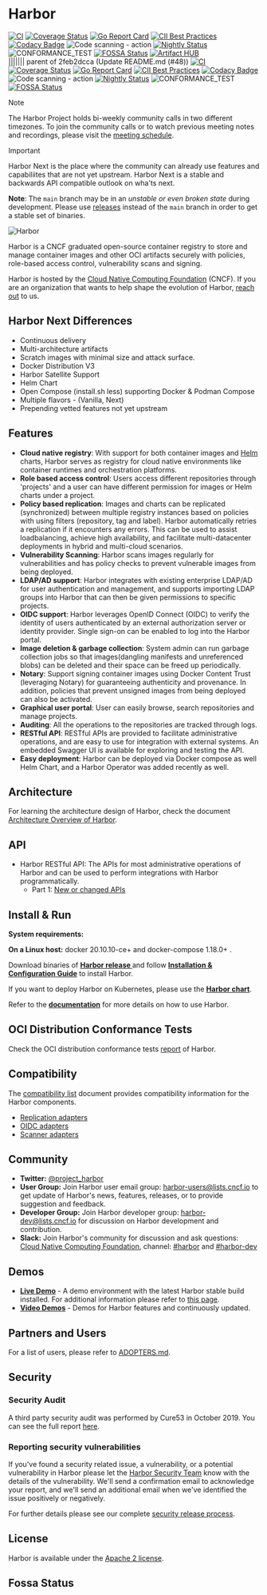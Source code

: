 # Harbor

[![CI](https://github.com/goharbor/harbor/workflows/CI/badge.svg?branch=main&event=push)](https://github.com/goharbor/harbor/actions?query=event%3Apush+branch%3Amain+workflow%3ACI+)
[![Coverage Status](https://codecov.io/gh/goharbor/harbor/branch/main/graph/badge.svg)](https://codecov.io/gh/goharbor/harbor)
[![Go Report Card](https://goreportcard.com/badge/github.com/goharbor/harbor)](https://goreportcard.com/report/github.com/goharbor/harbor)
[![CII Best Practices](https://bestpractices.coreinfrastructure.org/projects/2095/badge)](https://bestpractices.coreinfrastructure.org/projects/2095)
[![Codacy Badge](https://app.codacy.com/project/badge/Grade/792fe1755edc4d6e91f4c3469f553389)](https://www.codacy.com/gh/goharbor/harbor/dashboard?utm_source=github.com&amp;utm_medium=referral&amp;utm_content=goharbor/harbor&amp;utm_campaign=Badge_Grade)
![Code scanning - action](https://github.com/goharbor/harbor/workflows/Code%20scanning%20-%20action/badge.svg)
[![Nightly Status](https://us-central1-eminent-nation-87317.cloudfunctions.net/harbor-nightly-result)](https://www.googleapis.com/storage/v1/b/harbor-nightly/o)
![CONFORMANCE_TEST](https://github.com/goharbor/harbor/workflows/CONFORMANCE_TEST/badge.svg)
[![FOSSA Status](https://app.fossa.com/api/projects/git%2Bgithub.com%2Fgoharbor%2Fharbor.svg?type=shield)](https://app.fossa.com/projects/git%2Bgithub.com%2Fgoharbor%2Fharbor?ref=badge_shield)
[![Artifact HUB](https://img.shields.io/endpoint?url=https://artifacthub.io/badge/repository/harbor)](https://artifacthub.io/packages/helm/harbor/harbor)
</br>
||||||| parent of 2feb2dcca (Update README.md (#48))
[![CI](https://github.com/goharbor/harbor/workflows/CI/badge.svg?branch=main&event=push)](https://github.com/goharbor/harbor/actions?query=event%3Apush+branch%3Amain+workflow%3ACI+)
[![Coverage Status](https://codecov.io/gh/goharbor/harbor/branch/main/graph/badge.svg)](https://codecov.io/gh/goharbor/harbor)
[![Go Report Card](https://goreportcard.com/badge/github.com/goharbor/harbor)](https://goreportcard.com/report/github.com/goharbor/harbor)
[![CII Best Practices](https://bestpractices.coreinfrastructure.org/projects/2095/badge)](https://bestpractices.coreinfrastructure.org/projects/2095)
[![Codacy Badge](https://app.codacy.com/project/badge/Grade/792fe1755edc4d6e91f4c3469f553389)](https://www.codacy.com/gh/goharbor/harbor/dashboard?utm_source=github.com&amp;utm_medium=referral&amp;utm_content=goharbor/harbor&amp;utm_campaign=Badge_Grade)
![Code scanning - action](https://github.com/goharbor/harbor/workflows/Code%20scanning%20-%20action/badge.svg)
[![Nightly Status](https://us-central1-eminent-nation-87317.cloudfunctions.net/harbor-nightly-result)](https://www.googleapis.com/storage/v1/b/harbor-nightly/o)
![CONFORMANCE_TEST](https://github.com/goharbor/harbor/workflows/CONFORMANCE_TEST/badge.svg)
[![FOSSA Status](https://app.fossa.com/api/projects/git%2Bgithub.com%2Fgoharbor%2Fharbor.svg?type=shield)](https://app.fossa.com/projects/git%2Bgithub.com%2Fgoharbor%2Fharbor?ref=badge_shield)
</br>


> [!NOTE]
> The Harbor Project holds bi-weekly community calls in two different timezones. To join the community calls or to watch previous meeting notes and recordings, please visit the [meeting schedule](https://github.com/goharbor/community/blob/master/MEETING_SCHEDULE.md).

> [!IMPORTANT]  
> Harbor Next is the place
> where the community can already use features and capabiliites
> that are not yet upstream.
> Harbor Next is a stable and backwards API compatible outlook on wha'ts next. 

**Note**: The `main` branch may be in an *unstable or even broken state* during development.
Please use [releases](https://github.com/goharbor/harbor/releases) instead of the `main` branch in order to get a stable set of binaries.

<img alt="Harbor" src="https://raw.githubusercontent.com/goharbor/website/master/docs/img/readme/harbor_logo.png">

Harbor is a CNCF graduated open-source container registry to store and manage container images and other OCI artifacts securely with policies, role-based access control, vulnerability scans and signing.

Harbor is hosted by the [Cloud Native Computing Foundation](https://cncf.io)
(CNCF).
If you are an organization that wants to help shape the evolution of Harbor,
[reach out](https://container-registry.com/contact/) to us.

## Harbor Next Differences

- Continuous delivery
- Multi-architecture artifacts
- Scratch images with minimal size and attack surface.
- Docker Distribution V3
- Harbor Satellite Support
- Helm Chart 
- Open Compose (install.sh less) supporting Docker & Podman Compose
- Multiple flavors - (Vanilla, Next)
- Prepending vetted features not yet upstream


## Features

* **Cloud native registry**: With support for both container images and [Helm](https://helm.sh) charts, Harbor serves as registry for cloud native environments like container runtimes and orchestration platforms.
* **Role based access control**: Users access different repositories through 'projects' and a user can have different permission for images or Helm charts under a project.
* **Policy based replication**: Images and charts can be replicated (synchronized) between multiple registry instances based on policies with using filters (repository, tag and label). Harbor automatically retries a replication if it encounters any errors. This can be used to assist loadbalancing, achieve high availability, and facilitate multi-datacenter deployments in hybrid and multi-cloud scenarios.
* **Vulnerability Scanning**: Harbor scans images regularly for vulnerabilities and has policy checks to prevent vulnerable images from being deployed.
* **LDAP/AD support**: Harbor integrates with existing enterprise LDAP/AD for user authentication and management, and supports importing LDAP groups into Harbor that can then be given permissions to specific projects.
* **OIDC support**: Harbor leverages OpenID Connect (OIDC) to verify the identity of users authenticated by an external authorization server or identity provider. Single sign-on can be enabled to log into the Harbor portal.
* **Image deletion & garbage collection**: System admin can run garbage collection jobs so that images(dangling manifests and unreferenced blobs) can be deleted and their space can be freed up periodically.
* **Notary**: Support signing container images using Docker Content Trust (leveraging Notary) for guaranteeing authenticity and provenance.  In addition, policies that prevent unsigned images from being deployed can also be activated.
* **Graphical user portal**: User can easily browse, search repositories and manage projects.
* **Auditing**: All the operations to the repositories are tracked through logs.
* **RESTful API**: RESTful APIs are provided to facilitate administrative operations, and are easy to use for integration with external systems. An embedded Swagger UI is available for exploring and testing the API.
* **Easy deployment**: Harbor can be deployed via Docker compose as well Helm Chart, and a Harbor Operator was added recently as well.


## Architecture

For learning the architecture design of Harbor, check the document [Architecture Overview of Harbor](https://github.com/goharbor/harbor/wiki/Architecture-Overview-of-Harbor).

## API

* Harbor RESTful API: The APIs for most administrative operations of Harbor and can be used to perform integrations with Harbor programmatically.
  * Part 1: [New or changed APIs](https://editor.swagger.io/?url=https://raw.githubusercontent.com/goharbor/harbor/main/api/v2.0/swagger.yaml)

## Install & Run

**System requirements:**

**On a Linux host:** docker 20.10.10-ce+ and docker-compose 1.18.0+ .

Download binaries of **[Harbor release ](https://github.com/goharbor/harbor/releases)** and follow **[Installation & Configuration Guide](https://goharbor.io/docs/latest/install-config/)** to install Harbor.

If you want to deploy Harbor on Kubernetes, please use the **[Harbor chart](https://github.com/goharbor/harbor-helm)**.

Refer to the **[documentation](https://goharbor.io/docs/)** for more details on how to use Harbor.

## OCI Distribution Conformance Tests

Check the OCI distribution conformance tests [report](https://storage.googleapis.com/harbor-conformance-test/report.html) of Harbor.

## Compatibility

The [compatibility list](https://goharbor.io/docs/edge/install-config/harbor-compatibility-list/) document provides compatibility information for the Harbor components.

* [Replication adapters](https://goharbor.io/docs/edge/install-config/harbor-compatibility-list/#replication-adapters)
* [OIDC adapters](https://goharbor.io/docs/edge/install-config/harbor-compatibility-list/#oidc-adapters)
* [Scanner adapters](https://goharbor.io/docs/edge/install-config/harbor-compatibility-list/#scanner-adapters)

## Community

* **Twitter:** [@project_harbor](https://twitter.com/project_harbor)
* **User Group:** Join Harbor user email group: [harbor-users@lists.cncf.io](https://lists.cncf.io/g/harbor-users) to get update of Harbor's news, features, releases, or to provide suggestion and feedback.
* **Developer Group:** Join Harbor developer group: [harbor-dev@lists.cncf.io](https://lists.cncf.io/g/harbor-dev) for discussion on Harbor development and contribution.
* **Slack:** Join Harbor's community for discussion and ask questions: [Cloud Native Computing Foundation](https://slack.cncf.io/), channel: [#harbor](https://cloud-native.slack.com/messages/harbor/) and [#harbor-dev](https://cloud-native.slack.com/messages/harbor-dev/)

## Demos

* **[Live Demo](https://demo.goharbor.io)** - A demo environment with the latest Harbor stable build installed. For additional information please refer to [this page](https://goharbor.io/docs/latest/install-config/demo-server/).
* **[Video Demos](https://github.com/goharbor/harbor/wiki/Video-demos-for-Harbor)** - Demos for Harbor features and continuously updated.

## Partners and Users

For a list of users, please refer to [ADOPTERS.md](ADOPTERS.md).

## Security

### Security Audit

A third party security audit was performed by Cure53 in October 2019. You can see the full report [here](https://goharbor.io/docs/2.0.0/security/Harbor_Security_Audit_Oct2019.pdf).

### Reporting security vulnerabilities

If you've found a security related issue, a vulnerability, or a potential vulnerability in Harbor please let the [Harbor Security Team](mailto:cncf-harbor-security@lists.cncf.io) know with the details of the vulnerability. We'll send a confirmation
email to acknowledge your report, and we'll send an additional email when we've identified the issue
positively or negatively.

For further details please see our complete [security release process](SECURITY.md).

## License

Harbor is available under the [Apache 2 license](LICENSE).

## Fossa Status

